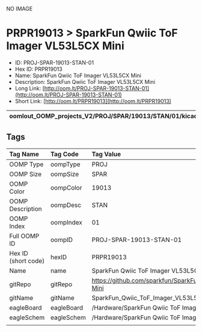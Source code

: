 


  
NO IMAGE  
# PRPR19013 > SparkFun Qwiic ToF Imager VL53L5CX Mini

- ID: PROJ-SPAR-19013-STAN-01
- Hex ID: PRPR19013
- Name: SparkFun Qwiic ToF Imager VL53L5CX Mini
- Description: SparkFun Qwiic ToF Imager VL53L5CX Mini
- Long Link: [http://oom.lt/PROJ-SPAR-19013-STAN-01](http://oom.lt/PROJ-SPAR-19013-STAN-01)
- Short Link: [http://oom.lt/PRPR19013](http://oom.lt/PRPR19013)
  

|oomlout_OOMP_projects_V2/PROJ/SPAR/19013/STAN/01/kicadPcb3dFront.png|oomlout_OOMP_projects_V2/PROJ/SPAR/19013/STAN/01/kicadPcb3dBack.png|oomlout_OOMP_projects_V2/PROJ/SPAR/19013/STAN/01/kicadPcb3d.png||
| :---: | :---: | :---: | :---: |

## Tags
  

|Tag Name|Tag Code|Tag Value|
| :--- | :--- | :--- |
|OOMP Type|oompType|PROJ|
|OOMP Size|oompSize|SPAR|
|OOMP Color|oompColor|19013|
|OOMP Description|oompDesc|STAN|
|OOMP Index|oompIndex|01|
|Full OOMP ID|oompID|PROJ-SPAR-19013-STAN-01|
|Hex ID (short code)|hexID|PRPR19013|
|Name|name|SparkFun Qwiic ToF Imager VL53L5CX Mini|
|gitRepo|gitRepo|https://github.com/sparkfun/SparkFun_Qwiic_ToF_Imager_VL53L5CX-Mini|
|gitName|gitName|SparkFun_Qwiic_ToF_Imager_VL53L5CX-Mini|
|eagleBoard|eagleBoard|/Hardware/SparkFun Qwiic ToF Imager - VL53L5CX - Mini.brd|
|eagleSchem|eagleSchem|/Hardware/SparkFun Qwiic ToF Imager - VL53L5CX - Mini.sch|
||||
